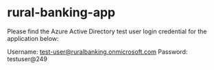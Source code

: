 # rural-banking-app

Please find the Azure Active Directory test user login credential for the application below:

Username: test-user@ruralbanking.onmicrosoft.com
Password: testuser@249
